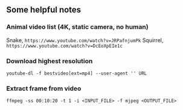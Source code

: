 ## Some helpful notes

### Animal video list (4K, static camera, no human)
Snake, `https://www.youtube.com/watch?v=JRPafnjumPk`
Squirrel, `https://www.youtube.com/watch?v=DcEoXpEIe1c`

### Download highest resolution
```youtube-dl -f bestvideo[ext=mp4] --user-agent '' URL```

### Extract frame from video
```ffmpeg -ss 00:10:20 -t 1 -i <INPUT_FILE> -f mjpeg <OUTPUT_FILE>```

